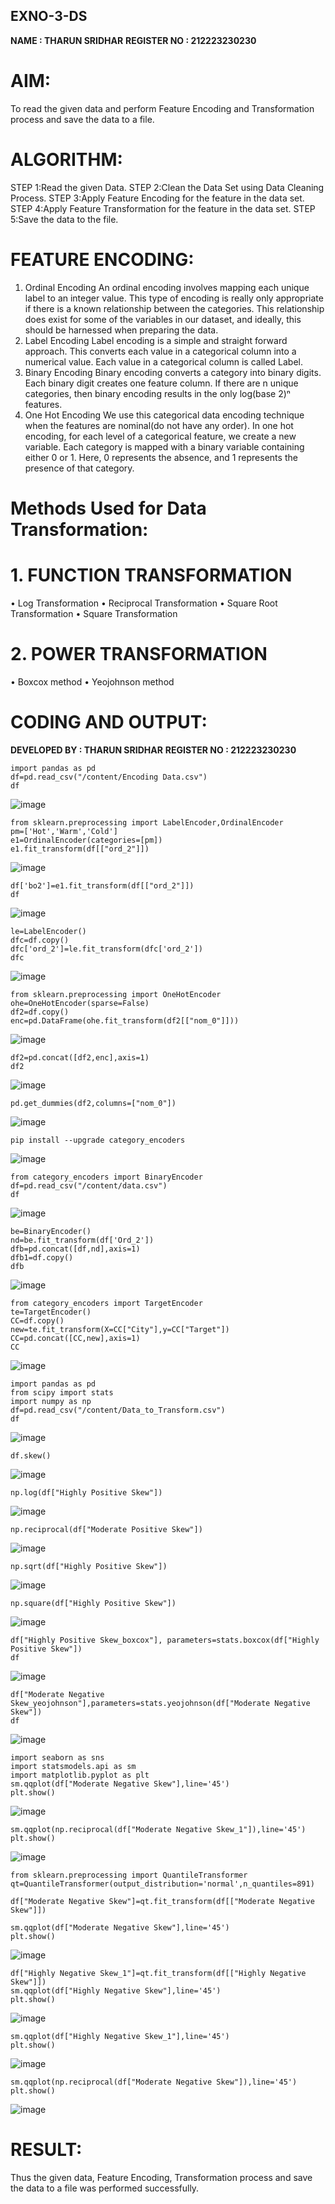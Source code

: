 ## EXNO-3-DS

**NAME : THARUN SRIDHAR**
**REGISTER NO : 212223230230**

# AIM:
To read the given data and perform Feature Encoding and Transformation process and save the data to a file.

# ALGORITHM:
STEP 1:Read the given Data.
STEP 2:Clean the Data Set using Data Cleaning Process.
STEP 3:Apply Feature Encoding for the feature in the data set.
STEP 4:Apply Feature Transformation for the feature in the data set.
STEP 5:Save the data to the file.

# FEATURE ENCODING:
1. Ordinal Encoding
An ordinal encoding involves mapping each unique label to an integer value. This type of encoding is really only appropriate if there is a known relationship between the categories. This relationship does exist for some of the variables in our dataset, and ideally, this should be harnessed when preparing the data.
2. Label Encoding
Label encoding is a simple and straight forward approach. This converts each value in a categorical column into a numerical value. Each value in a categorical column is called Label.
3. Binary Encoding
Binary encoding converts a category into binary digits. Each binary digit creates one feature column. If there are n unique categories, then binary encoding results in the only log(base 2)ⁿ features.
4. One Hot Encoding
We use this categorical data encoding technique when the features are nominal(do not have any order). In one hot encoding, for each level of a categorical feature, we create a new variable. Each category is mapped with a binary variable containing either 0 or 1. Here, 0 represents the absence, and 1 represents the presence of that category.

# Methods Used for Data Transformation:
  # 1. FUNCTION TRANSFORMATION
• Log Transformation
• Reciprocal Transformation
• Square Root Transformation
• Square Transformation
  # 2. POWER TRANSFORMATION
• Boxcox method
• Yeojohnson method

# CODING AND OUTPUT:

**DEVELOPED BY : THARUN SRIDHAR**
**REGISTER NO : 212223230230**
```
import pandas as pd
df=pd.read_csv("/content/Encoding Data.csv")
df
```
![image](https://github.com/user-attachments/assets/7118be8f-ea95-45cf-a464-6112bcc22f50)

```
from sklearn.preprocessing import LabelEncoder,OrdinalEncoder
pm=['Hot','Warm','Cold']
e1=OrdinalEncoder(categories=[pm])
e1.fit_transform(df[["ord_2"]])
```
![image](https://github.com/user-attachments/assets/cab08c06-1c6c-412b-829c-d035526bf106)

```
df['bo2']=e1.fit_transform(df[["ord_2"]])
df
```
![image](https://github.com/user-attachments/assets/c3859b68-0bd4-4cf7-bc0a-753a8c11ecc7)

```
le=LabelEncoder()
dfc=df.copy()
dfc['ord_2']=le.fit_transform(dfc['ord_2'])
dfc
```
![image](https://github.com/user-attachments/assets/53f5ea59-0d93-4b0a-b176-7d272086e4f6)

```
from sklearn.preprocessing import OneHotEncoder
ohe=OneHotEncoder(sparse=False)
df2=df.copy()
enc=pd.DataFrame(ohe.fit_transform(df2[["nom_0"]]))
```
![image](https://github.com/user-attachments/assets/605b626a-ed11-4c2a-8616-c5e01af05aaf)

```
df2=pd.concat([df2,enc],axis=1)
df2
```
![image](https://github.com/user-attachments/assets/867e3ec5-4f5f-4982-b705-0543867eb344)

```
pd.get_dummies(df2,columns=["nom_0"])
```
![image](https://github.com/user-attachments/assets/e8c65e3d-addb-4196-b75e-6ef4ac2efa76)

```
pip install --upgrade category_encoders
```
![image](https://github.com/user-attachments/assets/b17476ae-1b83-479a-8358-3990b2716158)

```
from category_encoders import BinaryEncoder
df=pd.read_csv("/content/data.csv")
df
```
![image](https://github.com/user-attachments/assets/01e2c77a-bcd4-4b04-a873-aba522d582a7)

```
be=BinaryEncoder()
nd=be.fit_transform(df['Ord_2'])
dfb=pd.concat([df,nd],axis=1)
dfb1=df.copy()
dfb
```
![image](https://github.com/user-attachments/assets/a9a49c35-faa1-49f2-923a-54de65702fcc)

```
from category_encoders import TargetEncoder
te=TargetEncoder()
CC=df.copy()
new=te.fit_transform(X=CC["City"],y=CC["Target"])
CC=pd.concat([CC,new],axis=1)
CC
```
![image](https://github.com/user-attachments/assets/0e4c5791-8950-4dfa-af78-c362d45e7374)

```
import pandas as pd
from scipy import stats
import numpy as np
df=pd.read_csv("/content/Data_to_Transform.csv")
df
```
![image](https://github.com/user-attachments/assets/e6e43f73-4fe1-43ff-9aa9-313a41793cdf)

```
df.skew()
```
![image](https://github.com/user-attachments/assets/6be586e5-0ebb-459b-a596-42b684391ba9)

```
np.log(df["Highly Positive Skew"])
```
![image](https://github.com/user-attachments/assets/48dd3ed2-940e-4264-b2fb-d310a35091c0)

```
np.reciprocal(df["Moderate Positive Skew"])
```
![image](https://github.com/user-attachments/assets/17702286-79ae-4901-aa92-020361a17e43)

```
np.sqrt(df["Highly Positive Skew"])
```
![image](https://github.com/user-attachments/assets/65c6175c-e6cb-4422-9e1b-819ac74392c7)

```
np.square(df["Highly Positive Skew"])
```
![image](https://github.com/user-attachments/assets/0a273551-e11c-47fd-bbbe-a28669caeaef)

```
df["Highly Positive Skew_boxcox"], parameters=stats.boxcox(df["Highly Positive Skew"])
df
```
![image](https://github.com/user-attachments/assets/8320b906-1002-4b5d-ad8c-490ed6c0d15b)

```
df["Moderate Negative Skew_yeojohnson"],parameters=stats.yeojohnson(df["Moderate Negative Skew"])
df
```
![image](https://github.com/user-attachments/assets/97d2ad8e-bc13-49c8-a63c-b2dbf91c190c)

```
import seaborn as sns
import statsmodels.api as sm
import matplotlib.pyplot as plt
sm.qqplot(df["Moderate Negative Skew"],line='45')
plt.show()
```
![image](https://github.com/user-attachments/assets/f892ce2e-e273-4e6d-b33e-6685b0e073e3)

```
sm.qqplot(np.reciprocal(df["Moderate Negative Skew_1"]),line='45')
plt.show()
```
![image](https://github.com/user-attachments/assets/243b3355-a6a3-4f2b-b38f-e67c2c30f8d5)

```
from sklearn.preprocessing import QuantileTransformer
qt=QuantileTransformer(output_distribution='normal',n_quantiles=891)

df["Moderate Negative Skew"]=qt.fit_transform(df[["Moderate Negative Skew"]])

sm.qqplot(df["Moderate Negative Skew"],line='45')
plt.show()
```
![image](https://github.com/user-attachments/assets/b813c337-d326-4bc6-b115-eea66a574e76)

```
df["Highly Negative Skew_1"]=qt.fit_transform(df[["Highly Negative Skew"]])
sm.qqplot(df["Highly Negative Skew"],line='45')
plt.show()
```
![image](https://github.com/user-attachments/assets/e72526a9-010b-4972-ad0a-ed3e0ee7351e)

```
sm.qqplot(df["Highly Negative Skew_1"],line='45')
plt.show()
```
![image](https://github.com/user-attachments/assets/9a2012c5-ac9f-4244-8dd8-e6d9dcb13003)

```
sm.qqplot(np.reciprocal(df["Moderate Negative Skew"]),line='45')
plt.show()
```
![image](https://github.com/user-attachments/assets/e14e4672-b6df-4cda-bd10-abb611fc4713)


# RESULT:
Thus the given data, Feature Encoding, Transformation process and save the data to a file was performed successfully.
       
